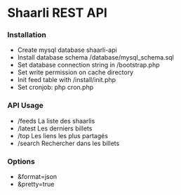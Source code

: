 Shaarli REST API
======

### Installation
* Create mysql database shaarli-api
* Install database schema /database/mysql_schema.sql
* Set database connection string in /bootstrap.php
* Set write permission on cache directory
* Init feed table with /install/init.php
* Set cronjob: php cron.php

### API Usage
* /feeds La liste des shaarlis
* /latest Les derniers billets
* /top Les liens les plus partagés
* /search Rechercher dans les billets

### Options
* &format=json
* &pretty=true
